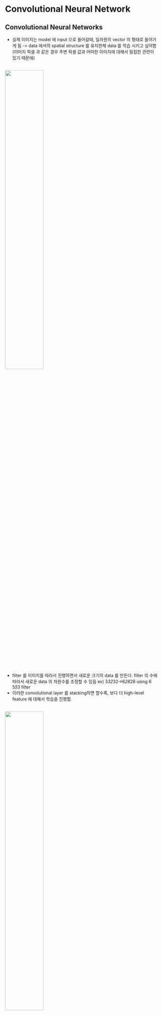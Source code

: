 # Convolutional Neural Network

## Convolutional Neural Networks
- 실제 이미지는 model 에 input 으로 들어갈때, 일차원의 vector 의 형태로 들어가게 됨 -> data 에서의 spatial structure 를 유지한채 data 를 학습 시키고 싶어함(이미지 픽셀 과 같은 경우 주변 픽셀 값과 어떠한 이미지에 대해서 밀접한 관련이 있기 때문에)
<br>
<img src="https://user-images.githubusercontent.com/48700102/118361547-f2683600-b5c6-11eb-96d1-d4f3a54f1932.png" width="50%">
<br>

- filter 를 이미지를 따라서 진행하면서 새로운 크기의 data 를 만든다. filter 의 수에 따라서 새로운 data 의 차원수를 조정할 수 있음 ex) 3*32*32->6*28*28 using 6 5*5*3 filter
- 이러한 convolutional layer 를 stacking하면 할수록, 보다 더 high-level feature 에 대해서 학습을 진행함.
<br>
<img src="https://user-images.githubusercontent.com/48700102/118392060-76c3c300-b672-11eb-9520-e8c3b208817c.png" width="50%">
<br>

- 실제로 Convolutional Neural Network를 구성할때, convolutional filter를 stacking한 ConvNet, 그 다음에 진행 되는 Activation Function이 여러개 쌓여져 있고, 마지막으로, fully connected layer로 구성되어 있다.
<br><br><br><br><br>

## Convolutional filter dimension
- stride : convolutional filter이 진행할때, 옆으로 몇칸씩 이동할지 결정하는 값
- padding : convolutional filter를 진행 하게될때, border data에 대해서는 다른 중앙 data들에 비해서 convolutional filter가 거치는 정도가 낮아지는 형평성의 문제가 발생하거나 convolutional filter를 거친 output data의 size를 조정하기 위해, data 주변으로 추가 data를 추가해서 convolutional filter를 적용시키는데, 이때 주변으로 몇칸을 추가하는지 결정하는 값
<br>
<img src="https://user-images.githubusercontent.com/48700102/118392252-9e675b00-b673-11eb-867d-b11bb0b80e0f.png" width="50%">
<br>

- padding P, stride S, kernel size K가 Convolutional filter가 정해지고, input data 가 H*W 로 구성될때, output data는 ((H-K+2*P)/S+1)*((W-K+2*P)/S+1)로 구성되게 된다.
<br>
<img src="https://user-images.githubusercontent.com/48700102/118392330-1e8dc080-b674-11eb-822b-185d9554f33f.png" width="50%">
<br>

- 1*1 convolutional filter의 중요성 : 1*1 convolutional filter를 사용하게 되면 모든 spatial data를 순회하면서, 차원수를 줄여주는 일종의 abstraction을 적용시킬 수 있다.
<br><br><br><br><br>

## brain/neuron view of Conv layer
<br>
<img src="https://user-images.githubusercontent.com/48700102/118393027-b7720b00-b677-11eb-885b-8009b9877f80.png" width="50%">
<br>

- Convolutional filter에서 filter size만큼의 receptive field를 통해서 neuron이 activate된다고 볼 수 있다.
- neuron 입장에서는 data의 spatial structure를 유지한채, neuron에 data가 전해져 온다고 볼 수 있다.
<br>
<img src="https://user-images.githubusercontent.com/48700102/118393043-d83a6080-b677-11eb-8958-ebc262be6e78.png" width="50%">
<br>

- Conv layer가 여러개의 filter로 구성되어 있다면, input data의 같은 region을 보지만, 각 filter 별로 보는 data feature가 달라진다고 볼 수 있다.
<br><br><br><br><br>

## Pooling layer
- Pooling layer : 기존 data representation을 좀더 작게 만들며, output data를 작게 만든다.
<br>
<img src="https://user-images.githubusercontent.com/48700102/118393167-9cec6180-b678-11eb-9da2-79f63985187a.png" width="50%">
<br>

- ex) Max-pooling : kernel 상에서 가장 큰 값만을 취하는 pooling layer
- pooling layer에서는 일종의 down sampling을 하는게 목적이기 때문에, 일반적으로 zero padding을 사용하지 않는다.
<br><br><br><br><br>

## Fully connected Layer
- 일반적으로 Convolutional neural Network는 여러개의 ConvNet-Activation layer로 구성되어 있으며, 중간에 Pooling layer가 존재한다. 또한 마지막으로 하나의 Fully connected layer로 최종 classifier가 나오게 된다.





















